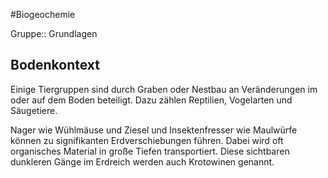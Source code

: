 #Biogeochemie 

Gruppe:: Grundlagen

## Bodenkontext

Einige Tiergruppen sind durch Graben oder Nestbau an Veränderungen im oder auf dem Boden beteiligt. Dazu zählen Reptilien, Vogelarten und Säugetiere.

Nager wie Wühlmäuse und Ziesel und Insektenfresser wie Maulwürfe können zu signifikanten Erdverschiebungen führen. Dabei wird oft organisches Material in große Tiefen transportiert. Diese sichtbaren dunkleren Gänge im Erdreich werden auch Krotowinen genannt.